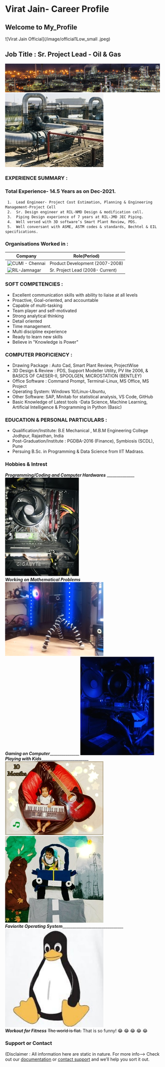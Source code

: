 # Virat Jain- Career Profile  

## Welcome to My_Profile  

![Virat Jain Official](/image/official1Low_small .jpeg)
 
## Job Title : Sr. Project Lead - Oil & Gas  
![Oil & Gas](/image/banner.jpg)  
![Plant](/image/3AC5954D-BFB9-4472-A40C-78BCC64FD847.jpeg)

### EXPERIENCE SUMMARY :
### Total Experience- 14.5 Years as on Dec-2021.  
     1.  Lead Engineer- Project Cost Estimation, Planning & Engineering Management-Project Cell
     2.  Sr. Design engineer at RIL-NMD Design & modification cell.  
     3.  Piping Design experience of 7 years at RIL-JMD JEC Piping.  
     4.  Well versed with 3D software’s Smart Plant Review, PDS.  
     5.  Well conversant with ASME, ASTM codes & standards, Bechtel & EIL specifications.  
     
### Organisations Worked in :


| Company                | Role(Period)       |
| -----------------------| ------------------ |
| ![CUMI - Chennai](https://upload.wikimedia.org/wikipedia/en/thumb/4/44/Murugappa_Group_Logo.svg/1200px-Murugappa_Group_Logo.svg.png)      |Product Development (2007-2008) |
| ![RIL-Jamnagar](https://upload.wikimedia.org/wikipedia/en/thumb/9/99/Reliance_Industries_Logo.svg/250px-Reliance_Industries_Logo.svg.png) |Sr. Project Lead (2008- Current)|


     
### SOFT COMPETENCIES :
 
- Excellent communication skills with ability to liaise at all levels
- Proactive, Goal-oriented, and accountable
- Capable of multi-tasking
- Team player and self-motivated
- Strong analytical thinking
- Detail oriented
- Time management.
- Multi discipline experience
- Ready to learn new skills
- Believe in "Knowledge is Power"

### COMPUTER PROFICIENCY :

- Drawing Package : Auto Cad, Smart Plant Review, ProjectWise
- 3D Design & Review : PDS, Support Modeller Utility, PV lite 2006, & BASICS OF CAESER-II, SPOOLGEN, MICROSTATION (BENTLEY)
- Office Software : Command Prompt, Terminal-Linux, MS Office, MS Project
- Operating System: Windows 10/Linux-Ubuntu,
- Other Software: SAP, Minitab for statistical analysis, VS Code, GitHub
- Basic Knowledge of Latest tools -Data Science, Machine Learning, Artificial Intelligence & Programming in Python (Basic)

### EDUCATION & PERSONAL PARTICULARS :
- Qualification/Institute: B.E Mechanical , M.B.M Engineering College Jodhpur, Rajasthan, India
- Post-Graduation/Institute : PGDBA-2016 (Finance), Symbiosis (SCDL), Pune
- Persuing B.Sc. in Programming & Data Science from IIT Madrass.

### Hobbies & Intrest
 ***Programming/Coding and Computer Hardwares*** ______________ ![](/image/470A86C2-8791-43BF-BE42-0D85818D5B32.jpeg)    
 ***Working on Mathematical Problems*** ________________________![](/image/CF7D3047-789E-4AD0-9B6E-996DD1262836.jpeg)   
 ***Gaming on Computer***_______________________________________ ![](/image/E6A9B559-D934-4269-9325-95E2F9A6E71E.jpeg)   
 ***Playing with Kids***________________________ ![](/image/6284406C-D4E7-41EE-88F7-B48CDF968898.jpeg) ![](/image/D3DB1479-56B4-4B13-9817-E54399E9E740.jpeg)    
 ***Faviorite Operating System***_______________________________ ![](/image/1494EDA4-E4F2-4476-81E3-EC7BC04EE4BF.jpeg)   
  ***Workout for Fitness*** ~~The world is flat.~~ That is so funny! :joy: :joy: :joy: :joy: :joy:


### Support or Contact
(Disclaimer : All information here are static in nature. For more info--> Check out our [documentation](https://github.com/viratpanot/viratpanot.github.io/blob/main/SECURITY.md) or [contact support](https://twitter.com/viratpanot) and we’ll help you sort it out.
